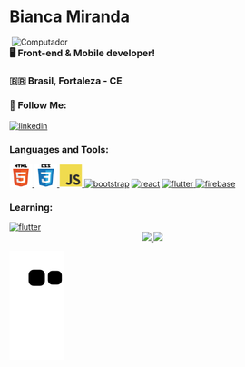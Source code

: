 <h1 align="left">Bianca Miranda</h1>
<img src="https://user-images.githubusercontent.com/78173189/122680101-13263b80-d1c4-11eb-8275-0f3ae52c0fa2.gif" min-width="500px" max-width="500px" width="500px" align="right" alt="Computador">
<h3 align="left">🖥️ Front-end & Mobile developer!</h3>

<h3>🇧🇷 Brasil, Fortaleza - CE </h3>

<h3 align="left">🌺 Follow Me:</h3>
<p align="left"><a href="https://www.linkedin.com/in/bianca-miranda-265386210/" target="_blank"><img align="center" src="https://cdn.jsdelivr.net/npm/simple-icons@3.0.1/icons/linkedin.svg" alt="linkedin" height="30" width="40" /></a></p>

<h3 align="left">Languages and Tools:</h3>
<p align="left"> 
<a href="https://www.w3.org/html/" target="_blank"> <img src="https://raw.githubusercontent.com/devicons/devicon/master/icons/html5/html5-original-wordmark.svg" alt="html5" width="40" height="40"/> </a>
<a href="https://www.w3schools.com/css/" target="_blank"> <img src="https://raw.githubusercontent.com/devicons/devicon/master/icons/css3/css3-original-wordmark.svg" alt="css3" width="40" height="40"/> </a> 
<a href="https://developer.mozilla.org/en-US/docs/Web/JavaScript" target="_blank"> <img src="https://raw.githubusercontent.com/devicons/devicon/master/icons/javascript/javascript-original.svg" alt="javascript" width="40" height="40"/> </a>
<a href="https://getbootstrap.com/" target="_blank"> <img src="https://user-images.githubusercontent.com/78173189/125307677-a60b4f00-e306-11eb-9259-255386e70bd0.png" alt="bootstrap" width="40" height="40"/></a>
<a href="https://reactnative.dev/" target="_blank"> <img src="https://user-images.githubusercontent.com/78173189/128866289-5327a7d0-5be0-4f78-bd90-65201b7d3779.png" alt="react" width="40" height="40"/></a>
<a href="https://flutter.dev/" target="_blank"> <img src="https://user-images.githubusercontent.com/78173189/128866628-9acaa9d2-db3e-4431-a754-77dc546040b2.png" alt="flutter" width="30" height="30"/> </a>
<a href="https://firebase.google.com/?hl=pt" target="_blank"> <img src="https://user-images.githubusercontent.com/78173189/136597487-9b474ad2-68ba-492b-9afb-3b4a9d646f1c.png" alt="firebase" width="30" height="30"/> </a> </p>

<h3 align="left">Learning:</h3>
<a href="https://www.typescriptlang.org/" target="_blank"> <img src="https://user-images.githubusercontent.com/78173189/136598093-c83b5eed-a838-411e-9bc2-022311d34117.png" alt="flutter" width="30" height="30"/> </a>

<div align="center">
  <a href="https://github.com/BiancaAMiranda">
    <img height="180em" src="https://github-readme-stats.vercel.app/api?username=BiancaAMiranda&show_icons=true&theme=dracula&include_all_commits=true&count_private=true"/>
    <img height="180em" src="https://github-readme-stats.vercel.app/api/top-langs/?username=BiancaAMiranda&layout=compact&langs_count=7&theme=dracula"/>
   </a>
</div>

  ![Snake animation](https://github.com/BiancaAMiranda/BiancaAMiranda/blob/output/github-contribution-grid-snake.svg)
